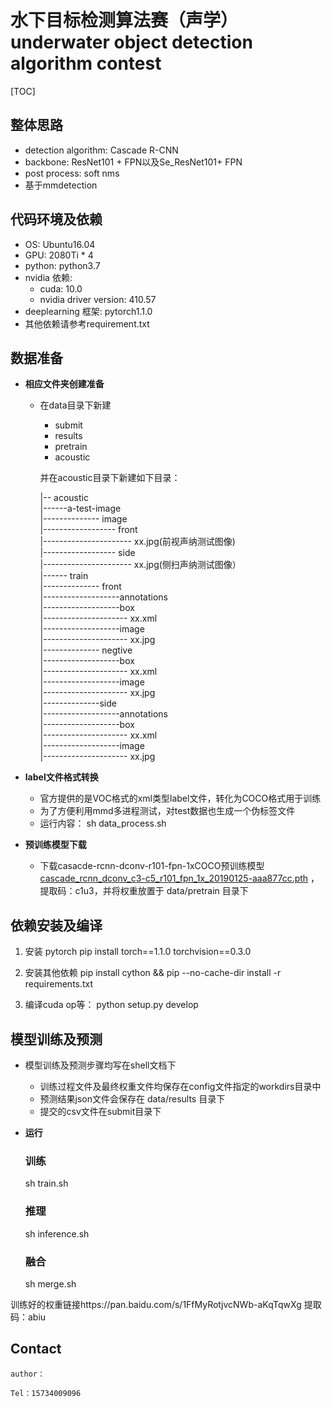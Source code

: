 # 水下目标检测算法赛（声学）  underwater object detection algorithm contest 

[TOC]

## 整体思路
   + detection algorithm: Cascade R-CNN 
   + backbone: ResNet101 + FPN以及Se_ResNet101+ FPN
   + post process: soft nms
   + 基于mmdetection

## 代码环境及依赖

+ OS: Ubuntu16.04
+ GPU: 2080Ti * 4
+ python: python3.7
+ nvidia 依赖:
   - cuda: 10.0
   - nvidia driver version: 410.57
+ deeplearning 框架: pytorch1.1.0
+ 其他依赖请参考requirement.txt

## 数据准备

- **相应文件夹创建准备**

  - 在data目录下新建

    - submit
    - results
    - pretrain
    - acoustic
    
    并在acoustic目录下新建如下目录：
 
      |-- acoustic<br>
      |------a-test-image<br>
      |-------------- image<br>
      |------------------ front<br>
      |---------------------- xx.jpg(前视声纳测试图像)<br>
      |------------------ side<br>
      |---------------------- xx.jpg(侧扫声纳测试图像）<br>
      |------ train<br>
      |-------------- front<br>
      |-------------------annotations<br>
      |-------------------box<br>
      |--------------------- xx.xml<br>
      |-------------------image<br>
      |--------------------- xx.jpg<br>
      |-------------- negtive<br>
      |-------------------box<br>
      |--------------------- xx.xml<br>
      |-------------------image<br>
      |--------------------- xx.jpg<br>
      |--------------side<br>
      |-------------------annotations<br>
      |-------------------box<br>
      |--------------------- xx.xml<br>
      |-------------------image<br>
      |--------------------- xx.jpg<br>
    
- **label文件格式转换**

  - 官方提供的是VOC格式的xml类型label文件，转化为COCO格式用于训练
  - 为了方便利用mmd多进程测试，对test数据也生成一个伪标签文件
  - 运行内容：
    sh data_process.sh

- **预训练模型下载**
  
  - 下载casacde-rcnn-dconv-r101-fpn-1xCOCO预训练模型[cascade_rcnn_dconv_c3-c5_r101_fpn_1x_20190125-aaa877cc.pth](https://pan.baidu.com/s/12NbxkQpeoIDQtlrZ8szwIg
  ) ，提取码：c1u3，并将权重放置于 data/pretrain 目录下
## 依赖安装及编译
   1. 安装 pytorch
        pip install torch==1.1.0 torchvision==0.3.0
        
   2. 安装其他依赖
        pip install cython && pip --no-cache-dir install -r requirements.txt

   3. 编译cuda op等：
        python setup.py develop


## 模型训练及预测

   - 模型训练及预测步骤均写在shell文档下

     - 训练过程文件及最终权重文件均保存在config文件指定的workdirs目录中
     - 预测结果json文件会保存在 data/results 目录下
     - 提交的csv文件在submit目录下

- **运行**
   
  ### 训练
    sh train.sh
  ### 推理
    sh inference.sh
  ### 融合
    sh merge.sh
    
训练好的权重链接https://pan.baidu.com/s/1FfMyRotjvcNWb-aKqTqwXg  提取码：abiu 

## Contact

    author：
    
    Tel：15734009096
